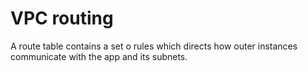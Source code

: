 # VPC routing

A route table contains a set o rules which directs how outer instances communicate with the app and its subnets.